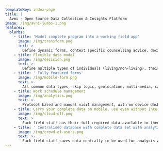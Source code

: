 ```yaml
---
templateKey: index-page
title: |
  Avni - Open Source Data Collection & Insights Platform
image: /img/avni-jumbo-1.png
features:
  blurbs:
    - title: 'Model complete program into a working field app'
      image: /img/transform.png
      text: >-
        Define dynamic forms, context specific counselling advice, decision support rules and visit protocols.
    - title: Flexible data model
      image: /img/decision.png
      text: >-
        Define multiple types of individuals (living/non-living), their registration in programs and multiple form types for each program. Link individuals. 
    - title: ' Fully featured forms'
      image: /img/mobile-form.png
      text: >-
        All common data types, skip logic, geolocation, multi-media, calculated fields and validation support. 
    - title: Work schedule management
      image: /img/analytics.png
      text: >-
        Protocol based and manual visit management, with on device dashboard to manage work.    
    - title: Carry your complete data on mobile, use even without Internet
      image: /img/cloud-off.png
      text: >
        Each field staff has their full required data available to them with complete functionality.
    - title: ' Centralised database with complete data set with analytics platform'
      image: /img/crowd-of-users.png
      text: >-
        Each field staff saves data centrally to be used for analysis and monitoring by program management team. Use visualisations, excel downloads and filters.
---
```


